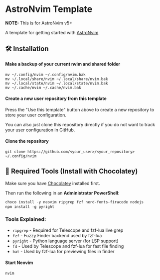 # AstroNvim Template

**NOTE:** This is for AstroNvim v5+

A template for getting started with [AstroNvim](https://github.com/AstroNvim/AstroNvim)

## 🛠️ Installation

#### Make a backup of your current nvim and shared folder

```shell
mv ~/.config/nvim ~/.config/nvim.bak
mv ~/.local/share/nvim ~/.local/share/nvim.bak
mv ~/.local/state/nvim ~/.local/state/nvim.bak
mv ~/.cache/nvim ~/.cache/nvim.bak
```

#### Create a new user repository from this template

Press the "Use this template" button above to create a new repository to store your user configuration.

You can also just clone this repository directly if you do not want to track your user configuration in GitHub.

#### Clone the repository

```shell
git clone https://github.com/<your_user>/<your_repository> ~/.config/nvim
```

## 🔧 Required Tools (Install with Chocolatey)

Make sure you have [Chocolatey](https://chocolatey.org/install) installed first.

Then run the following in an **Administrator PowerShell**:

```powershell
choco install -y neovim ripgrep fzf nerd-fonts-firacode nodejs
npm install -g pyright
```
### Tools Explained:
- `ripgrep` - Required for Telescope and fzf-lua live grep
- `fzf` - Fuzzy Finder backend used by fzf-lua
- `pyright` - Python language server (for LSP support)
- `fd` - Used by Telescope and fzf-lua for fast file finding
- `bat` - Used by fzf-lua for previewing files in finder


#### Start Neovim

```shell
nvim
```


